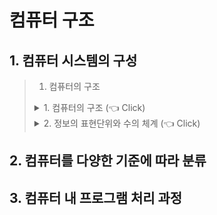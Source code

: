 # 컴퓨터 구조 

## 1. 컴퓨터 시스템의 구성
>1. 컴퓨터의 구조 
> 
> <details>
> <summary> 1. 컴퓨터의 구조 (👈 Click)</summary>
> 1. 중앙처리장치(Central Processing Unit) - CPU <br/>
>  - CPU는 프로세서(논리연산장치와)와 레지스터(CPU내 기억장치) 그리고 CU(Control Unit), 그리고 CPU내부 버스로 구성된다.   
> 2. 기억장치(Memoery)   
>  - 기억장치는 주기억 장치와 보조 기억장치로 나뉜다.
> 3. 입출력장치    
>  - 키보드,모니터,스피커 등등이 입출력 장치이다.
> 
> 
>
> </details>
> 
> 
> <details>
> <summary> 2. 정보의 표현단위와 수의 체계 (👈 Click)</summary>
> 1. 비트와 바이트 , 워드<br/>
>  - 1비트(bit)는 컴퓨터가 자료를 표현할 수 있는 가장 작은 단위로 0,1 두가지를 표현할 수 있다.
>  - 1바이트(byte)는 비트 8개가 모인것을 1바이트라고 한다.
>  - 4바이트가 모였을때 1워드라고 표현한다.
> </details>
## 2. 컴퓨터를 다양한 기준에 따라 분류
## 3. 컴퓨터 내 프로그램 처리 과정
